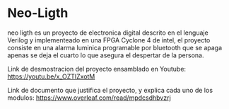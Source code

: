 # Neo-Ligth
neo ligth es un proyecto de electronica digital descrito en el lenguaje Verilog y implementeado en una FPGA Cyclone 4 de intel,
el proyecto consiste en una alarma luminica programable por bluetooth que se apaga apenas se deja el cuarto lo que asegura el despertar de la persona.

Link de desmostracion del proyecto ensamblado en Youtube:
https://youtu.be/x_OZTIZxotM

Link de documento que justifica el proyecto,  y explica cada uno de los modulos:
https://www.overleaf.com/read/mpdcsdhbvzrj

